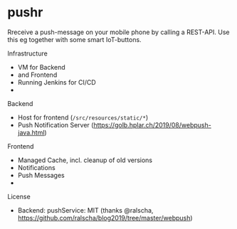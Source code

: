 # pushr
Rreceive a push-message on your mobile phone by calling a REST-API. Use this eg together with some smart IoT-buttons.

Infrastructure

* VM for Backend
* and Frontend
* Running Jenkins for CI/CD
* 

Backend

* Host for frontend (`/src/resources/static/*`)
* Push Notification Server
(https://golb.hplar.ch/2019/08/webpush-java.html)

Frontend

* Managed Cache, incl. cleanup of old versions
* Notifications
* Push Messages
* 



License

* Backend: pushService: MIT (thanks @ralscha, https://github.com/ralscha/blog2019/tree/master/webpush)